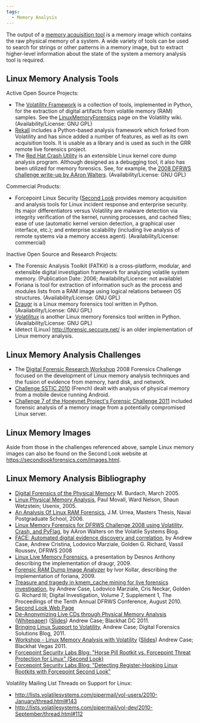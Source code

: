 ```yaml
---
tags:
  - Memory Analysis
---
```

The output of a [memory acquisition tool](tools_memory_imaging.md) is a memory
image which contains the raw physical memory of a system. A wide variety of
tools can be used to search for strings or other patterns in a memory image,
but to extract higher-level information about the state of the system a memory
analysis tool is required.

## Linux Memory Analysis Tools

Active Open Source Projects:

- The [Volatility Framework](https://www.volatilesystems.com/default/volatility) is a
  collection of tools, implemented in Python, for the extraction of
  digital artifacts from volatile memory (RAM) samples. See the
  [LinuxMemoryForensics](https://code.google.com/archive/p/volatility/wikis/LinuxMemoryForensics.wiki)
  page on the Volatility wiki. (Availability/License: GNU GPL)
- [Rekall](http://www.rekall-forensic.com/) includes a Python-based
  analysis framework which forked from Volatility and has since added a
  number of features, as well as its own acquisition tools. It is usable
  as a library and is used as such in the GRR remote live forensics
  project.
- The [Red Hat Crash Utility](http://people.redhat.com/anderson/) is an
  extensible Linux kernel core dump analysis program. Although designed
  as a debugging tool, it also has been utilized for memory forensics.
  See, for example, the [2008 DFRWS challenge write-up by AAron Walters](http://volatilesystems.blogspot.com/2008/07/linux-memory-analysis-one-of-major.html).
  (Availability/License: GNU GPL)

Commercial Products:

- Forcepoint Linux Security ([Second Look](second_look.md)
  provides memory acquisition and analysis tools for Linux incident
  response and enterprise security. Its major differentiators versus
  Volatility are malware detection via integrity verification of the
  kernel, running processes, and cached files; ease of use (automatic
  kernel version detection, a graphical user interface, etc.); and
  enterprise scalability (including live analysis of remote systems via
  a memory access agent). (Availability/License: commercial)

Inactive Open Source and Research Projects:

- The Forensic Analysis Toolkit (FATKit) is
  a cross-platform, modular, and extensible digital investigation
  framework for analyzing volatile system memory. (Publication Date:
  2006; Availability/License: not available)
- Foriana is tool for extraction of information such as the process and modules
  lists from a RAM image using logical relations between OS structures.
  (Availability/License: GNU GPL)
- [Draugr](https://code.google.com/archive/p/draugr) is a Linux memory forensics
  tool written in Python. (Availability/License: GNU GPL)
- [Volatilitux](https://code.google.com/archive/p/volatilitux) is another Linux
  memory forensics tool written in Python. (Availability/License: GNU
  GPL)
- Idetect (Linux) <http://forensic.seccure.net/> is an older
  implementation of Linux memory analysis.

## Linux Memory Analysis Challenges

- The [Digital Forensic Research Workshop](digital_forensic_research_workshop.md)
  2008 Forensics Challenge focused on the development of Linux memory analysis
  techniques and the fusion of evidence from memory, hard disk, and network.
- [Challenge SSTIC 2010](https://www.sstic.org/2010/challenge/)
  (French) dealt with analysis of physical memory from a mobile device
  running Android.
- [Challenge 7 of the Honeynet Project's Forensic Challenge 2011](https://www.honeynet.org/challenges/forensic-challenge-7-analysis-of-a-compromised-server/)
  included forensic analysis of a memory image from a potentially
  compromised Linux server.

## Linux Memory Images

Aside from those in the challenges referenced above, sample Linux memory
images can also be found on the Second Look website at
<https://secondlookforensics.com/images.html>.

## Linux Memory Analysis Bibliography

- [Digital Forensics of the Physical Memory](http://forensic.seccure.net/pdf/mburdach_digital_forensics_of_physical_memory.pdf) M.
  Burdach, March 2005.
- [Linux Physical Memory Analysis](https://www.usenix.org/legacy/events/usenix05/tech/freenix/full_papers/movall/movall.pdf),
  Paul Movall, Ward Nelson, Shaun Wetzstein; Usenix, 2005.
- [An Analysis Of Linux RAM Forensics](https://apps.dtic.mil/sti/pdfs/ADA445300.pdf),
  J.M. Urrea, Masters Thesis, Naval Postgraduate School, 2006.
- [Linux Memory Forensics for DFRWS Challenge 2008 using Volatility, Crash, and PyFlag](http://volatilesystems.blogspot.com/2008/07/linux-memory-analysis-one-of-major.html),
  by AAron Walters on the Volatile Systems Blog.
- [FACE: Automated digital evidence discovery and correlation](https://www.sciencedirect.com/science/article/pii/S1742287608000340),
  by Andrew Case, Andrew Cristina, Lodovico Marziale, Golden G. Richard,
  Vassil Roussev, DFRWS 2008
- [Linux Live Memory Forensics](http://esiea-recherche.eu/~desnos/papers/slidesdraugr.pdf),
  a presentation by Desnos Anthony describing the implementation of
  draugr, 2009.
- [Forensic RAM Dump Image Analyzer](https://is.cuni.cz/studium/dipl_st/index.php?doo=detailhttp://is.cuni.cz/studium/dipl_st/index.php?doo=detail&did=48540did=48540)
  by Ivor Kollar, describing the implementation of foriana, 2009.
- [Treasure and tragedy in kmem_cache mining for live forensics investigation](https://www.sciencedirect.com/science/article/pii/S1742287610000332),
  by Andrew Case, Lodovico Marziale, Cris Neckar, Golden G. Richard III;
  Digital Investigation, Volume 7, Supplement 1, The Proceedings of the
  Tenth Annual DFRWS Conference, August 2010.
- [Second Look Web Page](https://secondlookforensics.com/)
- [De-Anonymizing Live CDs through Physical Memory Analysis](https://blackhat.com/html/bh-dc-11/bh-dc-11-archives.html#Case)
  ([Whitepaper](https://media.blackhat.com/bh-dc-11/Case/BlackHat_DC_2011_Case_De-Anonymizing_Live_CDs-wp.pdf))
  ([Slides](https://media.blackhat.com/bh-dc-11/Case/BlackHat_DC_2011_Case_De-Anonymizing%20Live%20CDs-Slides.pdf))
  Andrew Case; Blackhat DC 2011.
- [Bringing Linux Support to Volatility](http://dfsforensics.blogspot.com/2011/03/bringing-linux-support-to-volatility.html),
  Andrew Case; Digital Forensics Solutions Blog, 2011.
- [Workshop - Linux Memory Analysis with Volatility](https://blackhat.com/html/bh-us-11/bh-us-11-briefings.html#Case)
  ([Slides](https://gotdfs.com/))
  Andrew Case; Blackhat Vegas 2011.
- [Forcepoint Security Labs Blog: "Horse Pill Rootkit vs. Forcepoint Threat Protection for Linux" (Second Look)](https://www.forcepoint.com/blog/x-labs/horse-pill-rootkit-vs-forcepoint-threat-protection-linux)
- [Forcepoint Security Labs Blog: "Detecting Register-Hooking Linux Rootkits with Forcepoint Second Look"](https://www.forcepoint.com/blog/x-labs/detecting-register-hooking-linux-rootkits-forcepoint-second-look)

Volatility Mailing List Threads on Support for Linux:

- <http://lists.volatilesystems.com/pipermail/vol-users/2010-January/thread.html#143>
- <http://lists.volatilesystems.com/pipermail/vol-dev/2010-September/thread.html#112>
